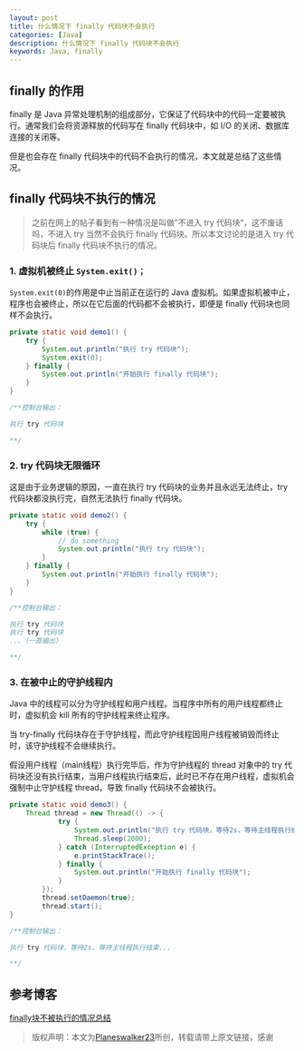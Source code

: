 ```yaml
---
layout: post
title: 什么情况下 finally 代码块不会执行
categories: [Java]
description: 什么情况下 finally 代码块不会执行
keywords: Java, finally
---
```


## finally 的作用
finally 是 Java 异常处理机制的组成部分，它保证了代码块中的代码一定要被执行。通常我们会将资源释放的代码写在 finally 代码块中，如 I/O 的关闭、数据库连接的关闭等。

但是也会存在 finally 代码块中的代码不会执行的情况，本文就是总结了这些情况。

## finally 代码块不执行的情况
> 之前在网上的帖子看到有一种情况是叫做”不进入 try 代码块“，这不废话吗，不进入 try 当然不会执行 finally 代码块。所以本文讨论的是进入 try 代码块后 finally 代码块不执行的情况。

### 1. 虚拟机被终止 `System.exit()；`
`System.exit(0)`的作用是中止当前正在运行的 Java 虚拟机。如果虚拟机被中止，程序也会被终止，所以在它后面的代码都不会被执行，即便是 finally 代码块也同样不会执行。

```java
private static void demo1() {
    try {
        System.out.println("执行 try 代码块");
        System.exit(0);
    } finally {
        System.out.println("开始执行 finally 代码块");
    }
}

/**控制台输出：

执行 try 代码块

**/
```

### 2. try 代码块无限循环
这是由于业务逻辑的原因，一直在执行 try 代码块的业务并且永远无法终止，try 代码块都没执行完，自然无法执行 finally 代码块。

```java
private static void demo2() {
    try {
        while (true) {
            // do something
            System.out.println("执行 try 代码块");
        }
    } finally {
        System.out.println("开始执行 finally 代码块");
    }
}

/**控制台输出：

执行 try 代码块
执行 try 代码块
...（一直输出）

**/
```

### 3. 在被中止的守护线程内
Java 中的线程可以分为守护线程和用户线程。当程序中所有的用户线程都终止时，虚拟机会 kill 所有的守护线程来终止程序。

当 try-finally 代码块存在于守护线程，而此守护线程因用户线程被销毁而终止时，该守护线程不会继续执行。

假设用户线程（main线程）执行完毕后，作为守护线程的 thread 对象中的 try 代码块还没有执行结束，当用户线程执行结束后，此时已不存在用户线程，虚拟机会强制中止守护线程 thread，导致 finally 代码块不会被执行。

```java
private static void demo3() {
    Thread thread = new Thread(() -> {
            try {
                System.out.println("执行 try 代码块，等待2s，等待主线程执行结束...");
                Thread.sleep(2000);
            } catch (InterruptedException e) {
                e.printStackTrace();
            } finally {
                System.out.println("开始执行 finally 代码块");
            }
        });
        thread.setDaemon(true);
        thread.start();
}

/**控制台输出：

执行 try 代码块，等待2s，等待主线程执行结束...

**/
```

## 参考博客
[finally块不被执行的情况总结](https://www.cnblogs.com/yadiel-cc/p/11296567.html)

> 版权声明：本文为[Planeswalker23](https://github.com/Planeswalker23)所创，转载请带上原文链接，感谢